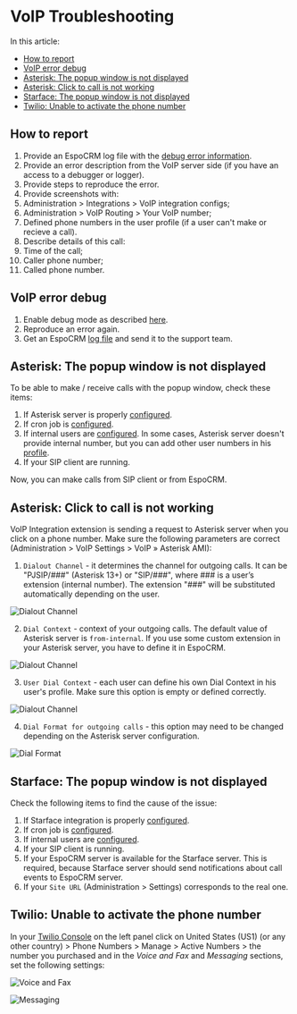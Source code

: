 # VoIP Troubleshooting

In this article:

* [How to report](#how-to-report)
* [VoIP error debug](#voip-error-debug)
* [Asterisk: The popup window is not displayed](#asterisk-the-popup-window-is-not-displayed)
* [Asterisk: Click to call is not working](#asterisk-click-to-call-is-not-working)
* [Starface: The popup window is not displayed](#starface-the-popup-window-is-not-displayed)
* [Twilio: Unable to activate the phone number](#twilio-unable-to-activate-the-phone-number)

## How to report

1. Provide an EspoCRM log file with the [debug error information](#voip-error-debug).
2. Provide an error description from the VoIP server side (if you have an access to a debugger or logger).
3. Provide steps to reproduce the error.
4. Provide screenshots with:
  1. Administration > Integrations > VoIP integration configs;
  2. Administration > VoIP Routing > Your VoIP number;
  3. Defined phone numbers in the user profile (if a user can't make or recieve a call).
5. Describe details of this call:
  1. Time of the call;
  2. Caller phone number;
  3. Called phone number.

## VoIP error debug

1. Enable debug mode as described [here](../../administration/troubleshooting.md/#debug-mode).
2. Reproduce an error again.
3. Get an EspoCRM [log file](../../administration/troubleshooting.md/#check-logs) and send it to the support team.

## Asterisk: The popup window is not displayed

To be able to make / receive calls with the popup window, check these items:

1. If Asterisk server is properly [configured](asterisk-integration-setup.md#step-1).
2. If cron job is [configured](asterisk-integration-setup.md#step-2).
3. If internal users are [configured](asterisk-integration-setup.md#how-to-setup-asterisk-integration-for-users). In some cases, Asterisk server doesn't provide internal number, but you can add other user numbers in his [profile](asterisk-integration-setup.md#additional-phone-numbers-for-users).
4. If your SIP client are running.

Now, you can make calls from SIP client or from EspoCRM.

## Asterisk: Click to call is not working

VoIP Integration extension is sending a request to Asterisk server when you click on a phone number.
Make sure the following parameters are correct (Administration > VoIP Settings > VoIP » Asterisk AMI):
1. `Dialout Channel` - it determines the channel for outgoing calls. It can be "PJSIP/###" (Asterisk 13+) or "SIP/###", where ### is a user’s extension (internal number). The extension "###" will be substituted automatically depending on the user.

  ![Dialout Channel](../../_static/images/extensions/voip-integration/troubleshooting-click-to-call-1.png)

2. `Dial Context` - context of your outgoing calls. The default value of Asterisk server is `from-internal`. If you use some custom extension in your Asterisk server, you have to define it in EspoCRM.

  ![Dialout Channel](../../_static/images/extensions/voip-integration/troubleshooting-click-to-call-2.png)

3. `User Dial Context` - each user can define his own Dial Context in his user's profile. Make sure this option is empty or defined correctly.

  ![Dialout Channel](../../_static/images/extensions/voip-integration/troubleshooting-click-to-call-3.png)

4. `Dial Format for outgoing calls` - this option may need to be changed depending on the Asterisk server configuration.

![Dial Format](../../_static/images/extensions/voip-integration/troubleshooting-click-to-call-4.png)

## Starface: The popup window is not displayed

Check the following items to find the cause of the issue:

1. If Starface integration is properly [configured](starface-integration-setup.md#step-1).
2. If cron job is [configured](starface-integration-setup.md#step-2).
3. If internal users are [configured](starface-integration-setup.md#how-to-setup-starface-integration-for-users).
4. If your SIP client is running.
5. If your EspoCRM server is available for the Starface server. This is required, because Starface server should send notifications about call events to EspoCRM server.
6. If your `Site URL` (Administration > Settings) corresponds to the real one.

## Twilio: Unable to activate the phone number

In your [Twilio Console](https://www.twilio.com/console) on the left panel click on United States (US1) (or any other country) > Phone Numbers > Manage > Active Numbers > the number you purchased and in the *Voice and Fax* and *Messaging* sections, set the following settings:

![Voice and Fax](../../_static/images/extensions/voip-integration/twilio-voice-and-fax.png)

![Messaging](../../_static/images/extensions/voip-integration/twilio-messaging.png)
